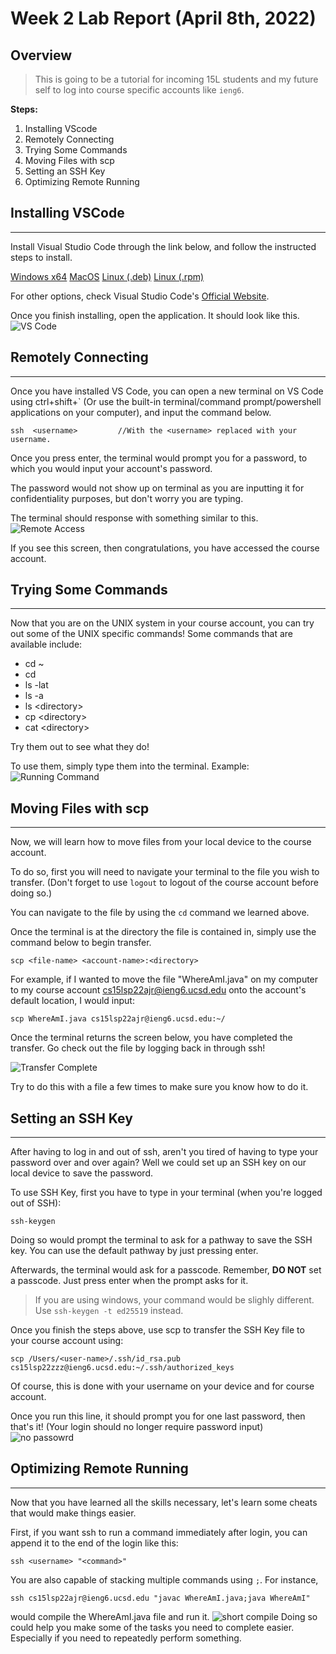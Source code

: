 # Week 2 Lab Report (April 8th, 2022)
## Overview
> This is going to be a tutorial for incoming 15L students and my future self to log into course specific accounts like `ieng6`. 

**Steps:**
1) Installing VScode
2) Remotely Connecting
3) Trying Some Commands
4) Moving Files with scp
5) Setting an SSH Key
6) Optimizing Remote Running


## Installing VSCode
---
Install Visual Studio Code through the link below, and follow the instructed steps to install.

[Windows x64](https://code.visualstudio.com/docs/?dv=win)       [MacOS](https://code.visualstudio.com/docs/?dv=osx)       [Linux (.deb)](https://code.visualstudio.com/docs/?dv=linux64_deb)       [Linux (.rpm)](https://code.visualstudio.com/docs/?dv=linux64_rpm) 

For other options, check Visual Studio Code's [Official Website](https://visualstudio.microsoft.com/downloads/).

Once you finish installing, open the application. It should look like this. 
![VS Code](report-1-img-1.png)

## Remotely Connecting
---
Once you have installed VS Code, you can open a new terminal on VS Code using ctrl+shift+\` (Or use the built-in terminal/command prompt/powershell applications on your computer), and input the command below. 

```
ssh  <username>         //With the <username> replaced with your username.
``` 

Once you press enter, the terminal would prompt you for a password, to which you would input your account's password. 

The password would not show up on terminal as you are inputting it for confidentiality purposes, but don't worry you are typing. 

The terminal should response with something similar to this. 
![Remote Access](report-1-img-2.png)

If you see this screen, then congratulations, you have accessed the course account. 

## Trying Some Commands
---
Now that you are on the UNIX system in your course account, you can try out some of the UNIX specific commands!
Some commands that are available include:

* cd ~
* cd
* ls -lat
* ls -a
* ls <directory\>
* cp <directory\>
* cat <directory\>

Try them out to see what they do!

To use them, simply type them into the terminal. Example: 
![Running Command](report-1-img-3.png)

## Moving Files with scp
---
Now, we will learn how to move files from your local device to the course account. 

To do so, first you will need to navigate your terminal to the file you wish to transfer. (Don't forget to use `logout` to logout of the course account before doing so.)

You can navigate to the file by using the `cd` command we learned above. 

Once the terminal is at the directory the file is contained in, simply use the command below to begin transfer. 

```
scp <file-name> <account-name>:<directory>
```

For example, if I wanted to move the file "WhereAmI.java" on my computer to my course account cs15lsp22ajr@ieng6.ucsd.edu onto the account's default location, I would input: 
```
scp WhereAmI.java cs15lsp22ajr@ieng6.ucsd.edu:~/
```
Once the terminal returns the screen below, you have completed the transfer. Go check out the file by logging back in through ssh!

![Transfer Complete](report-1-img-4.png)

Try to do this with a file a few times to make sure you know how to do it. 
## Setting an SSH Key
---
After having to log in and out of ssh, aren't you tired of having to type your password over and over again? Well we could set up an SSH key on our local device to save the password. 

To use SSH Key, first you have to type in your terminal (when you're logged out of SSH):
```
ssh-keygen
```
Doing so would prompt the terminal to ask for a pathway to save the SSH key. You can use the default pathway by just pressing enter. 

Afterwards, the terminal would ask for a passcode. Remember, **DO NOT** set a passcode. Just press enter when the prompt asks for it. 

> If you are using windows, your command would be slighly different. Use `ssh-keygen -t ed25519` instead. 

Once you finish the steps above, use scp to transfer the SSH Key file to your course account using: 
```
scp /Users/<user-name>/.ssh/id_rsa.pub cs15lsp22zzz@ieng6.ucsd.edu:~/.ssh/authorized_keys
```
Of course, this is done with your username on your device and for course account. 

Once you run this line, it should prompt you for one last password, then that's it! (Your login should no longer require password input)
![no passowrd](report-1-img-5.png)

## Optimizing Remote Running
---
Now that you have learned all the skills necessary, let's learn some cheats that would make things easier. 

First, if you want ssh to run a command immediately after login, you can append it to the end of the login like this: 
```
ssh <username> "<command>"
```
You are also capable of stacking multiple commands using `;`. For instance, 
```
ssh cs15lsp22ajr@ieng6.ucsd.edu "javac WhereAmI.java;java WhereAmI"
```
would compile the WhereAmI.java file and run it. 
![short compile](report-1-img-6.png)
Doing so could help you make some of the tasks you need to complete easier. Especially if you need to repeatedly perform something. 
